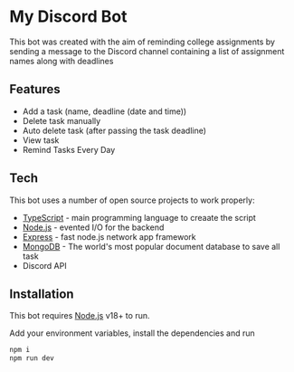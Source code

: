 # My Discord Bot

This bot was created with the aim of reminding college assignments by sending a message to the Discord channel containing a list of assignment names along with deadlines

## Features

- Add a task (name, deadline (date and time))
- Delete task manually
- Auto delete task (after passing the task deadline)
- View task 
- Remind Tasks Every Day

## Tech

This bot uses a number of open source projects to work properly:
- [TypeScript](https://www.typescriptlang.org/) - main programming language to creaate the script
- [Node.js](http://nodejs.org) - evented I/O for the backend
- [Express](http://expressjs.com) - fast node.js network app framework
- [MongoDB](https://www.mongodb.com/) - The world's most popular document database to save all task
- Discord API

## Installation

This bot requires [Node.js](https://nodejs.org/) v18+ to run.

Add your environment variables, install the dependencies and run

```sh
npm i
npm run dev
```
